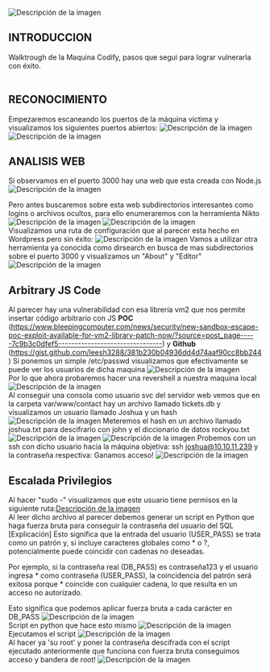 ![Descripción de la imagen]()
## INTRODUCCION
Walktrough de la Maquina Codify, pasos que segui para lograr vulnerarla con éxito.<br/>
<br />

## RECONOCIMIENTO
Empezaremos escaneando los puertos de la máquina victima y visualizamos los siguientes puertos abiertos:
![Descripción de la imagen](Imagen1Codify.png)
![Descripción de la imagen](Imagen2Codify.png)
## ANALISIS WEB
Si observamos en el puerto 3000 hay una web que esta creada con Node.js
![Descripción de la imagen](Imagen3Codify.png)

Pero antes buscaremos sobre esta web subdirectorios interesantes como logins o archivos ocultos, para ello enumeraremos con la herramienta Nikto
![Descripción de la imagen](Imagen4Codify.png)
![Descripción de la imagen](Imagen5Codify.png)<br>
Visualizamos una ruta de configuración que al parecer esta hecho en Wordpress pero sin éxito:
![Descripción de la imagen](Imagen6Codify.png)
Vamos a utilizar otra herramienta ya conocida como dirsearch en busca de mas subdirectorios sobre el puerto 3000 y visualizamos un "About" y "Editor"
![Descripción de la imagen](Imagen7Codify.png)

## Arbitrary JS Code
Al parecer hay una vulnerabilidad con esa librería vm2 que nos permite insertar código arbitrario con JS **POC** (https://www.bleepingcomputer.com/news/security/new-sandbox-escape-poc-exploit-available-for-vm2-library-patch-now/?source=post_page-----7c9b3c0dfef5--------------------------------) y **Github** (https://gist.github.com/leesh3288/381b230b04936dd4d74aaf90cc8bb244)
Si ponemos un simple /etc/passwd visualizamos que efectivamente se puede ver los usuarios de dicha maquina
![Descripción de la imagen](Imagen9Codify.png)<br/>
Por lo que ahora probaremos hacer una revershell a nuestra maquina local
![Descripción de la imagen](Imagen13Codify.png)<br/>
Al conseguir una consola como usuario svc del servidor web vemos que en la carpeta var/www/contact hay un archivo llamado tickets.db y visualizamos un usuario llamado Joshua y un hash
![Descripción de la imagen](Imagen14Codify.png)
Meteremos el hash en un archivo llamado joshua.txt para descifrarlo con john y el diccionario de datos rockyou.txt
![Descripción de la imagen](Imagen15Codify.png)
![Descripción de la imagen](Imagen16Codify.png)
Probemos con un ssh con dicho usuario hacia la máquina objetiva:
ssh joshua@10.10.11.239 y la contraseña respectiva:
Ganamos acceso!
![Descripción de la imagen](Imagen17Codify.png)

## Escalada Privilegios
Al hacer "sudo -" visualizamos que este usuario tiene permisos en la siguiente ruta:[Descripción de la imagen](Imagen18Codify.png)<br>
Al leer dicho archivo al parecer debemos generar un script en Python que haga fuerza bruta para conseguir la contraseña del usuario del SQL
[Explicación]
Esto significa que la entrada del usuario (USER_PASS) se trata como un patrón y, si incluye caracteres globales como * o ?, potencialmente puede coincidir con cadenas no deseadas.

Por ejemplo, si la contraseña real (DB_PASS) es contraseña123 y el usuario ingresa * como contraseña (USER_PASS), la coincidencia del patrón será exitosa porque * coincide con cualquier cadena, lo que resulta en un acceso no autorizado.

Esto significa que podemos aplicar fuerza bruta a cada carácter en DB_PASS
![Descripción de la imagen](Imagen19Codify.png)<br>
Script en python que hace esto mismo
![Descripción de la imagen](Imagen20Codify.png)<br>
Ejecutamos el script
![Descripción de la imagen](Imagen21Codify.png)<br>
Al hacer ya 'su root' y poner la contraseña descifrada con el script ejecutado anteriormente que funciona con fuerza bruta conseguimos acceso y bandera de root!
![Descripción de la imagen](Imagen22Codify.png)
